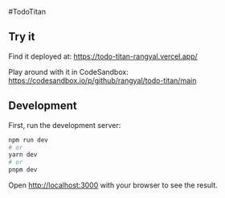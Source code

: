 #TodoTitan

## Try it

Find it deployed at: https://todo-titan-rangyal.vercel.app/

Play around with it in CodeSandbox: https://codesandbox.io/p/github/rangyal/todo-titan/main

## Development

First, run the development server:

```bash
npm run dev
# or
yarn dev
# or
pnpm dev
```

Open [http://localhost:3000](http://localhost:3000) with your browser to see the result.
